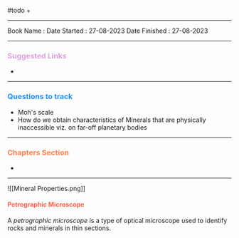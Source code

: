 #todo 
+ 

<hr>

Book Name : 
Date Started : 27-08-2023
Date Finished : 27-08-2023

<hr>

### <span  style = "color:Plum">Suggested Links </span>
+ 

<hr>


### <span  style = "color:dodgerblue">Questions to track </span>
+ Moh's scale 
+ How do we obtain characteristics of Minerals that are physically inaccessible viz. on far-off planetary bodies


<hr>

### <span  style = "color:Coral">Chapters Section </span>
+ 

<hr>

![[Mineral Properties.png]]



#### <span  style = "color:Tomato">Petrographic Microscope</span>
A _petrographic microscope_ is a type of optical microscope used to identify rocks and minerals in thin sections.
